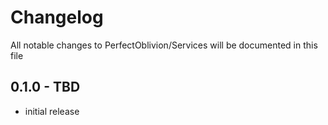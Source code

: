 # Changelog

All notable changes to PerfectOblivion/Services will be documented in this file

## 0.1.0 - TBD

-   initial release